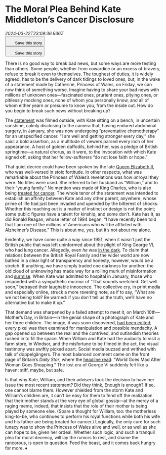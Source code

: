 # The Moral Plea Behind Kate Middleton’s Cancer Disclosure

<div><i>2024-03-22T23:09:36.636Z</i></div><div><img alt="" src="https://media.newyorker.com/photos/65fdfc12f9f25c5de44ca57f/16:9/w_1280,c_limit/Lane-Middleton-Cancer-Announcement.jpg" /></div><article><div></div><div><div><div><div><button id="bookmark"><span><svg fill="none" height="24" viewBox="0 0 24 24" width="24" xmlns="http://www.w3.org/2000/svg"><title>Save this story</title><path d="M20 23.9508L12.5 19.7312L5 23.9508V2.95081H14V3.93211H6V22.1845L12.5 18.5536L19 22.1845V8.83866H20V23.9508Z"></path><path d="M23 3H20V0H19V3H16V4H19V7H20V4H23V3Z"></path></svg></span><span>Save this story</span></button></div><div><button id="bookmark"><span><svg fill="none" height="24" viewBox="0 0 24 24" width="24" xmlns="http://www.w3.org/2000/svg"><title>Save this story</title><path d="M20 23.9508L12.5 19.7312L5 23.9508V2.95081H14V3.93211H6V22.1845L12.5 18.5536L19 22.1845V8.83866H20V23.9508Z"></path><path d="M23 3H20V0H19V3H16V4H19V7H20V4H23V3Z"></path></svg></span><span>Save this story</span></button></div></div></div><div><div><div><div><div><div><div><p>There is no good way to break bad news, but some ways are more testing than others. Some people, whether from cowardice or an excess of bravery, refuse to break it even to themselves. The toughest of duties, it is widely agreed, has to be the delivery of dark tidings to loved ones, but, in the wake of a statement made by Catherine, Princess of Wales, on Friday, we can now think of something worse. Imagine having to share your bad news with millions of unknown ones—fascinated ones, prurient ones, pitying ones, or pitilessly mocking ones, none of whom you personally know, and all of whom either yearn or presume to know you, from the inside out. How do you begin to break such news without breaking up?</p><p>The <a href="https://twitter.com/KensingtonRoyal/status/1771235267837321694" rel="noopener" target="_blank">statement</a> was filmed outside, with Kate sitting on a bench, in uncertain sunshine, calmly disclosing to the camera that, having endured abdominal surgery, in January, she was now undergoing “preventative chemotherapy” for an unspecified cancer. “I am well and getting stronger every day,” she said: a bold assertion, as a multitude of viewers parsed every inch of her appearance. A host of golden daffodils, behind her, was a pledge of British springtime—a natural chorus, as it were, to the invocation with which Kate signed off, asking that her fellow-sufferers “do not lose faith or hope.”</p><p>That quiet decree could have been spoken by the late <a href="https://www.newyorker.com/news/postscript/the-reign-of-queen-elizabeth-ii-has-ended">Queen Elizabeth II</a>, who was well-versed in stoic fortitude. In other respects, what was remarkable about the Princess of Wales’s revelations was how <em>un</em>royal they were. No titles were used. She referred to her husband as “William,” and to their “young family.” No mention was made of King Charles, who is also being <a href="https://www.newyorker.com/news/letter-from-the-uk/king-charles-cancer-diagnosis-has-put-a-nation-on-edge">treated for cancer</a>. The whole tenor of the statement was intended to establish an affinity between Kate and any other parent, anywhere, whose prime of life had just been invaded and upended by the bitterest of shocks. Whether this reaching out is a matter of instinct or design is not the point; some public figures have a talent for kinship, and some don’t. Kate has it, as did Ronald Reagan, whose letter of 1994 began, “I have recently been told that I am one of the millions of Americans who will be afflicted with Alzheimer’s Disease.” This is about me, yes, but it’s not about me alone.</p><div></div><p>Evidently, we have come quite a way since 1951, when it wasn’t just the British public that was left uninformed about the plight of King George VI, who had lung cancer. Allegedly, even <em>he</em> was <a href="https://www.sciencedirect.com/science/article/abs/pii/S1054880721000247">in the dark</a>. To claim that relations between the British Royal Family and the wider world are now bathed in a clear light of transparency and honesty, however, would be a stretch. If anything, we have simply traded one darkness for another: the old cloud of unknowing has made way for a roiling murk of misinformation and <a href="https://www.newyorker.com/culture/cultural-comment/the-kate-middleton-conspiracy-theory-swirl">surmise</a>. When Kate was admitted to hospital in January, those who responded with a sympathetic murmur of “That sounds wretched. Get well soon,” betrayed their laughable innocence. The collective cry, in print media and especially online, struck a more ravening note, as if to say, “What are we not being told? Be warned: if you don’t tell us the truth, we’ll have no alternative but to make it up.”</p><p>That demand was sharpened by a failed attempt to meet it, on March 10th—Mother’s Day, in Britain—in the genial shape of a photograph of Kate and her three children. The image, it was soon discovered, <a href="https://www.newyorker.com/culture/annals-of-appearances/the-royal-photo-that-was-too-good-to-be-true">had been edited</a>; every pixel was then examined for manipulation and possible mendacity. A gap opened up between the real and the contrived, and outlandish theories rushed in to fill the space. When William and Kate had the audacity to visit a farm store, in Windsor, and the misfortune to be filmed in the act, the visual testimony was swiftly picked apart. Social media buzzed and writhed with talk of doppelgängers. The most balanced comment came on the front page of Britain’s <em>Daily Star</em>, where the <a href="https://twitter.com/sgfmann/status/1770208641565467043" rel="noopener" target="_blank">headline read</a>: “World Goes Mad After Woman Goes Shopping.” The lost era of George VI suddenly felt like a haven: stiff, maybe, but safe.</p><p>Is that why Kate, William, and their advisers took the decision to have her issue the most recent statement? Did they think, Enough is enough? If so, one cannot blame them. However shielded from the storm Kate and William’s children are, it can’t be easy for them to fend off the realization that their mother stands at the very eye of global gossip—at the mercy of a raging meme, indeed, that insists that the role of their mother is being played by someone else. (Spare a thought for William, too: the motherless king-to-be, who continues to perform his royal functions while both his wife and his father are being treated for cancer.) Logically, the only cure for such lunacy was to show the Princess of Wales alive and well, or as well as she can hope to be, given her ordeal. Whether such logic, and such a tranquil plea for moral decency, will lay the rumors to rest, and shame the rancorous, is open to question. Feed the beast, and it comes back hungry for more. ♦</p></div></div></div><div><aside style="height: auto;"><div><div><div><div><div><div><div><div></div></div><div><div></div><div></div></div></div><div></div></div></div><div></div><div><div><div><div><div></div></div><div><div></div><div></div></div></div><div></div></div></div></div></div><div></div></div></aside></div></div></div><div><div><div><div><div><aside><div><div></div><div></div></div></aside></div></div></div></div></div></div></div><div><div><div><div><div></div></div></div></div></div></div></article>
